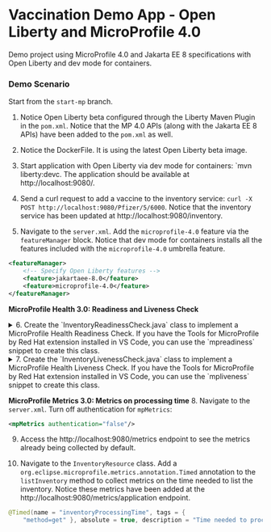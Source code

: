 # Vaccination Demo App - Open Liberty and MicroProfile 4.0

Demo project using MicroProfile 4.0 and Jakarta EE 8 specifications with Open Liberty and dev mode for containers. 

### Demo Scenario
Start from the `start-mp` branch.

1. Notice Open Liberty beta configured through the Liberty Maven Plugin in the `pom.xml`. Notice that the MP 4.0 APIs (along with the Jakarta EE 8 APIs) have been added to the `pom.xml` as well. 

2. Notice the DockerFile. It is using the latest Open Liberty beta image. 

3. Start application with Open Liberty via dev mode for containers: `mvn liberty:devc. The application should be available at http://localhost:9080/. 

4. Send a curl request to add a vaccine to the inventory service: `curl -X POST http://localhost:9080/Pfizer/5/6000`. Notice that the inventory service has been updated at http://localhost:9080/inventory.

5. Navigate to the `server.xml`. Add the `microprofile-4.0` feature via the `featureManager` block. Notice that dev mode for containers installs all the features included with the `microprofile-4.0` umbrella feature.
```xml
<featureManager>
    <!-- Specify Open Liberty features --> 
    <feature>jakartaee-8.0</feature>
    <feature>microprofile-4.0</feature>
</featureManager>
```

**MicroProfile Health 3.0: Readiness and Liveness Check**

<details>
    <summary>6. Create the `InventoryReadinessCheck.java` class to implement a MicroProfile Health Readiness Check. If you have the Tools for MicroProfile by Red Hat extension installed in VS Code, you can use the `mpreadiness` snippet to create this class. </summary>

```java
package io.openliberty.sample.javax;

import org.eclipse.microprofile.health.HealthCheck;
import org.eclipse.microprofile.health.HealthCheckResponse;
import org.eclipse.microprofile.health.Readiness;

import javax.enterprise.context.ApplicationScoped;

@Readiness
@ApplicationScoped
public class InventoryReadinessCheck implements HealthCheck {

    @Override
    public HealthCheckResponse call() {
        return HealthCheckResponse.named(InventoryReadinessCheck.class.getSimpleName()).withData("ready", true).up()
                .build();
    }
}
```
</details>

<details>
    <summary>7. Create the `InventoryLivenessCheck.java` class to implement a MicroProfile Health Liveness Check. If you have the Tools for MicroProfile by Red Hat extension installed in VS Code, you can use the `mpliveness` snippet to create this class. </summary>

```java
package io.openliberty.sample.javax;

import org.eclipse.microprofile.health.HealthCheck;
import org.eclipse.microprofile.health.HealthCheckResponse;
import org.eclipse.microprofile.health.Liveness;

import java.lang.management.ManagementFactory;
import java.lang.management.MemoryMXBean;

import javax.enterprise.context.ApplicationScoped;

@Liveness
@ApplicationScoped
public class InventoryLivenessCheck implements HealthCheck {
    @Override
    public HealthCheckResponse call() {
        MemoryMXBean memBean = ManagementFactory.getMemoryMXBean();
        long memUsed = memBean.getHeapMemoryUsage().getUsed();
        long memMax = memBean.getHeapMemoryUsage().getMax();

        return HealthCheckResponse.named(InventoryResource.class.getSimpleName() + " Liveness Check")
                .withData("memory used", memUsed).withData("memory max", memMax).status(memUsed < memMax * 0.9).build();
    }
}
```
</details>

**MicroProfile Metrics 3.0: Metrics on processing time**
8. Navigate to the `server.xml`. Turn off authentication for `mpMetrics`:
```xml
<mpMetrics authentication="false"/>
```

9. Access the http://localhost:9080/metrics endpoint to see the metrics already being collected by default. 

10. Navigate to the `InventoryResource` class. Add a `org.eclipse.microprofile.metrics.annotation.Timed` annotation to the `listInventory` method to collect metrics on the time needed to list the inventory.  Notice these metrics have been added at the http://localhost:9080/metrics/application endpoint. 
```java
@Timed(name = "inventoryProcessingTime", tags = {
    "method=get" }, absolute = true, description = "Time needed to process the inventory")
```
